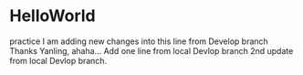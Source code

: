 # HelloWorld
practice
I am adding new changes into this line from Develop branch
Thanks Yanling, ahaha...
Add one line from local Devlop branch
2nd update from local Devlop branch.
